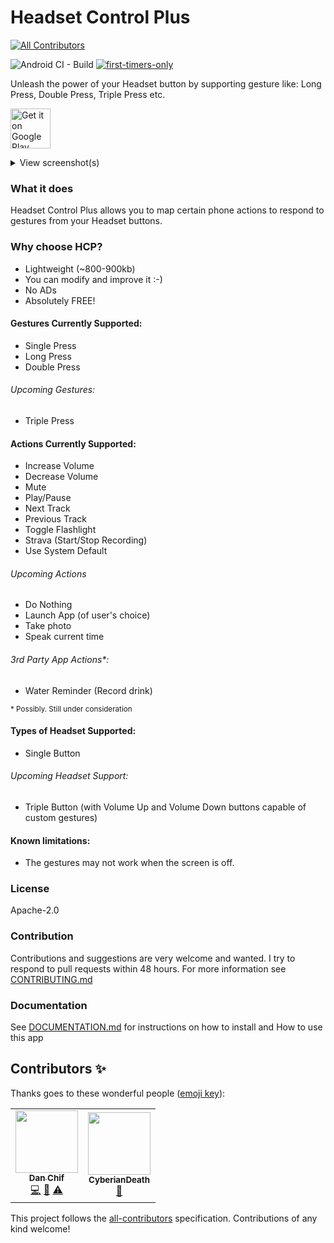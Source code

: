 Headset Control Plus
====
<!-- ALL-CONTRIBUTORS-BADGE:START - Do not remove or modify this section -->
[![All Contributors](https://img.shields.io/badge/all_contributors-2-orange.svg?style=flat-square)](#contributors-)
<!-- ALL-CONTRIBUTORS-BADGE:END -->
![Android CI - Build](https://github.com/nadchif/headset-control-plus/workflows/Android%20CI%20-%20Build/badge.svg)
[![first-timers-only](https://img.shields.io/badge/first--timers--only-friendly-blue.svg?style=flat-square)](https://www.firsttimersonly.com/)

Unleash the power of your Headset button by supporting gesture like: Long Press, Double Press, Triple Press etc.

<!-- markdownlint-disable -->
<a href='https://play.google.com/store/apps/details?id=com.chif.headsetcontrolplus&pcampaignid=pcampaignidMKT-Other-global-all-co-prtnr-py-PartBadge-Mar2515-1'><img alt='Get it on Google Play' src='https://play.google.com/intl/en_us/badges/static/images/badges/en_badge_web_generic.png' height="64"/></a>
<!-- markdownlint-enable -->

<details>
  <summary>
    View screenshot(s)
  </summary>
  
  ![image](https://raw.githubusercontent.com/nadchif/headset-control-plus/master/extra/Screenshot1_small.jpg)
  
</details>

### What it does
Headset Control Plus allows you to map certain phone actions to respond to gestures from your Headset buttons.

### Why choose HCP?

* Lightweight (~800-900kb)
* You can modify and improve it :-)
* No ADs
* Absolutely FREE!

#### Gestures Currently Supported:
* Single Press
* Long Press
* Double Press

###### Upcoming Gestures:
* Triple Press

#### Actions Currently Supported:
* Increase Volume
* Decrease Volume
* Mute 
* Play/Pause
* Next Track
* Previous Track
* Toggle Flashlight
* Strava (Start/Stop Recording)
* Use System Default

###### Upcoming Actions
* Do Nothing
* Launch App (of user's choice)
* Take photo
* Speak current time

###### 3rd Party App Actions*:
* Water Reminder (Record drink)

<sup>\* Possibly. Still under consideration</sup>

#### Types of Headset Supported:
* Single Button

###### Upcoming Headset Support:
* Triple Button (with Volume Up and Volume Down buttons capable of custom gestures)

#### Known limitations:
* The gestures may not work when the screen is off.

### License
Apache-2.0

### Contribution
Contributions and suggestions are very welcome and wanted. I try to respond to pull requests within 48 hours. For more information see [CONTRIBUTING.md](https://github.com/nadchif/headset-control-plus/blob/master/CONTRIBUTING.md)

### Documentation
See [DOCUMENTATION.md](#) for instructions on how to install and How to use this app


## Contributors ✨

Thanks goes to these wonderful people ([emoji key](https://allcontributors.org/docs/en/emoji-key)):

<!-- ALL-CONTRIBUTORS-LIST:START - Do not remove or modify this section -->
<!-- prettier-ignore-start -->
<!-- markdownlint-disable -->
<table>
  <tr>
    <td align="center"><a href="http://aboutchif.com"><img src="https://avatars0.githubusercontent.com/u/47924887?v=4" width="100px;" alt=""/><br /><sub><b>Dan Chif</b></sub></a><br /><a href="https://github.com/nadchif/headset-control-plus/commits?author=nadchif" title="Code">💻</a> <a href="#maintenance-nadchif" title="Maintenance">🚧</a> <a href="https://github.com/nadchif/headset-control-plus/commits?author=nadchif" title="Tests">⚠️</a></td>
    <td align="center"><a href="https://github.com/CyberianDeath"><img src="https://avatars0.githubusercontent.com/u/60200739?v=4" width="100px;" alt=""/><br /><sub><b>CyberianDeath</b></sub></a><br /><a href="https://github.com/nadchif/headset-control-plus/commits?author=CyberianDeath" title="Documentation">📖</a></td>
  </tr>
</table>

<!-- markdownlint-enable -->
<!-- prettier-ignore-end -->
<!-- ALL-CONTRIBUTORS-LIST:END -->

This project follows the [all-contributors](https://github.com/all-contributors/all-contributors) specification. Contributions of any kind welcome!
